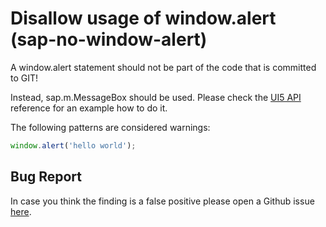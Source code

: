 # Disallow usage of window.alert (sap-no-window-alert)

A window.alert statement should not be part of the code that is committed to GIT!

Instead, sap.m.MessageBox should be used. Please check the [UI5 API](http://veui5infra.dhcp.wdf.sap.corp:8080/demokit/#docs/api/symbols/sap.m.MessageBox.html) reference for an example how to do it.

The following patterns are considered warnings:

```js
window.alert('hello world');
```

## Bug Report

In case you think the finding is a false positive please open a Github issue [here](https://github.wdf.sap.corp/S4FIORI-CD/fiori.pipeline/issues).
